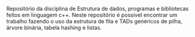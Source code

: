 Repositório da disciplina de Estrutura de dados, programas e bibliotecas feitos em linguagem c++. 
Neste repositório é possível encontrar um trabalho fazendo o uso da estrutura de fila e TADs genéricos de pilha, árvore binária, tabela hashing e listas.
